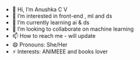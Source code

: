 - 👋 Hi, I’m Anushka C V 
- 👀 I’m interested in front-end , ml and ds 
- 🌱 I’m currently learning ai & ds 
- 💞️ I’m looking to collaborate on machine learning 
- 📫 How to reach me - will update 
- 😄 Pronouns: She/Her
- ⚡ Interests: ANIMEEE and books lover 
  
<!---
Anu0517/Anu0517 is a ✨ special ✨ repository because its `README.md` (this file) appears on your GitHub profile.
You can click the Preview link to take a look at your changes.
--->
